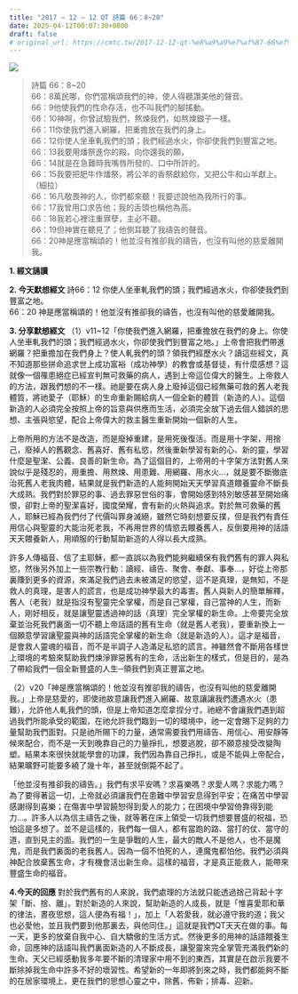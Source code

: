 ```yaml
---
title: "2017 – 12 – 12 QT 詩篇 66：8~20"
date: 2025-04-12T00:07:30+0800
draft: false
# original_url: https://cmtc.tw/2017-12-12-qt-%e8%a9%a9%e7%af%87-66%ef%bc%9a820
---
```


![](/images/qt.jpg)
> 詩篇 66：8\~20  
> 66：8萬民哪，你們當稱頌我們的神，使人得聽讚美他的聲音。  
> 66：9他使我們的性命存活，也不叫我們的腳搖動。  
> 66：10神啊，你曾試驗我們，熬煉我們，如熬煉銀子一樣。  
> 66：11你使我們進入網羅，把重擔放在我們的身上。  
> 66：12你使人坐車軋我們的頭；我們經過水火，你卻使我們到豐富之地。  
> 66：13我要用燔祭進你的殿，向你還我的願，  
> 66：14就是在急難時我嘴唇所發的、口中所許的。  
> 66：15我要把肥牛作燔祭，將公羊的香祭獻給你，又把公牛和山羊獻上。（細拉）  
> 66：16凡敬畏神的人，你們都來聽！我要述說他為我所行的事。  
> 66：17我曾用口求告他；我的舌頭也稱他為高。  
> 66：18我若心裡注重罪孽，主必不聽。  
> 66：19但神實在聽見了；他側耳聽了我禱告的聲音。  
> 66：20神是應當稱頌的！他並沒有推卻我的禱告，也沒有叫他的慈愛離開我。

**1. 經文誦讀**

**2.  今天默想經文**
詩66：12 你使人坐車軋我們的頭；我們經過水火，你卻使我們到豐富之地。  
66：20 神是應當稱頌的！他並沒有推卻我的禱告，也沒有叫他的慈愛離開我。

**3. 分享默想經文**
（1）v11\~12「你使我們進入網羅，把重擔放在我們的身上。你使人坐車軋我們的頭；我們經過水火，你卻使我們到豐富之地。」上帝會把我們帶進網羅？把重擔加在我們身上？使人軋我們的頭？領我們經歷水火？讀這些經文，真不知道那些拼命追求世上成功富裕（成功神學）的教會或基督徒，有什麼感想？這就像一個罹患絕症已經宣判無可救藥的病人，遇到上帝這位偉大的醫生。上帝救人的方法，跟我們想的不一樣。祂是要在病人身上廢掉這個已經無藥可救的舊人老我體質，將祂愛子（耶穌）的生命重新賜給病人一個全新的體質（新造的人）。這個新造的人必須完全按照上帝的旨意與供應而生活，必須完全放下過去個人錯誤的思想、主張與慾望，配合上帝偉大的救主醫生重新開始一個新的人生。

上帝所用的方法不是改造，而是廢掉重建，是用死後復活。而是用十字架，用捨己，廢掉人的舊觀念、舊喜好、舊有私慾，然後重新學習有新的心、新的靈，學習什麼是聖潔、公義、良善的新生命。為了這個目的，上帝用的十字架方法對舊人來說似乎是殘忍的，用重擔、用熬煉、用患難、用網羅、用水火…，就是要不斷徹底治死舊人老我肉體，結果就是我們新造的人能夠開始天天學習真道餵養靈命不斷長大成熟。我們對於罪惡的事、過去罪惡世俗的事，會開始感到特別敏感甚至開始痛恨，卻對上帝的聖潔喜好，國度榮耀，會有新的火熱與追求。對於無可救藥的舊人，耶穌已經為我們付了代價叫罪身滅絕，雖然它時刻想要反撲，但是我們有責任用信心與聖靈的大能治死老我，不再用世界的情慾去餵養舊人，反倒要用神的話語天天餵養新人，用順服的行動幫助新造的人得以長大成熟。

許多人傳福音、信了主耶穌，都一直誤以為我們能夠繼續保有我們舊有的罪人與私慾，然後另外加上一些宗教行動：讀經、禱告、聚會、奉獻、事奉…，好從上帝那裏賺到更多的資源，來滿足我們過去未被滿足的慾望，這不是真理，是無知，不是救人的真理，是害人的謊言，也是成功神學最大的毒害。舊人與新人的簡單解釋，舊人（老我）就是指沒有聖靈完全掌權，而是自己掌權，自己當神的人生，而新人，剛好相反，就是讓聖靈透過神的話（真理）完全掌權的新生命。上帝要完全放棄並治死我們裏面一切不聽上帝話語的舊有生命（就是舊人老我），要重新換上一個願意學習讓聖靈與神的話語完全掌權的新生命（就是新造的人）。這才是福音，是會救人靈魂的福音，而不是半調子人造滿足私慾的謊言。神雖然會不斷用各樣世上環境的考驗來幫助我們煉淨罪惡舊有的生命，活出新生的樣式，但是目的，是為了帶給我們一個全新豐盛的人生─領我們到真正豐富之地。

（2）v20「神是應當稱頌的！他並沒有推卻我的禱告，也沒有叫他的慈愛離開我。」上帝是慈愛的，即使祂故意讓我們進入網羅、故意讓讓我們遭遇水火（患難），允許他人軋我們的頭，但是上帝知道怎麼拿捏分寸。祂總不會讓我們遇到超過我們所能承受的範圍，在祂允許我們臨到一切的環境中，祂一定會賜下足夠的力量幫助我們面對。只是祂所賜下的力量，通常需要我們用禱告、用信心、用安靜等候來配合，而不是一天到晚靠自己的力量掙扎，想要逃脫，卻不願意接受改變陶塑。結果本來很快就能學會的功課，我們因為靠自己掙扎，或是不能與上帝配合，結果曠野可能要多繞了幾十年，甚至就倒斃不起了。

「他並沒有推卻我的禱告。」我們有求平安嗎？求喜樂嗎？求愛人嗎？求能力嗎？為了要得著這一切，上帝就必須讓我們在患難中學習安息得到平安；在痛苦中學習感謝得到喜樂；在傷害中學習饒恕得到愛人的能力；在困境中學習倚靠得到能力…。許多人以為信主禱告之後，就等著在床上領受一切我們想要豐盛的祝福，恐怕這是多想了。並不是這樣的，我們每一個人，都有當跑的路、當打的仗、當守的道，直到見主的面。我們的一生是爭戰的人生，最大的敵人不是他人，也不是魔鬼，而是我們裏面的老我舊人。因為一個不怕死的人，連魔鬼都怕他。我們必須與神配合放棄舊生命，才有機會活出新生命。這樣的福音，才是真正能救人，能帶來豐盛生命的福音。

**4.今天的回應**
對於我們舊有的人來說，我們處理的方法就只能透過捨己背起十字架「斷、捨、離」。對於新造的人來說，幫助新造的人成長，就是「惟喜愛耶和華的律法，晝夜思想，這人便為有福！」，加上「人若愛我，就必遵守我的道；我父也必愛他，並且我們要到他那裏去，與他同住。」這就是我們QT天天在做的事。每一天，更多的放棄自我中心、自大驕傲的生活方式。然後更多的用神的話語餵養生命，回應神的話語叫我們裏面新造的人不斷成長，讓聖靈來完全掌管充滿我們新的生命。天父已經感動我多年要不斷的清理家中用不到的東西，其實是在啟示我要不斷除掉我生命中許多不好的壞習性。希望新的一年即將到來之時，我們都能夠不斷的在居家環境上，更在我們的思想心靈之中，除舊、佈新；排毒、迎新。

